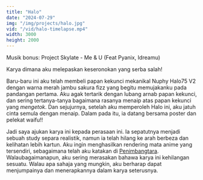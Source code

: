```yaml
---
title: "Halo"
date: "2024-07-29"
img: "/img/projects/halo.jpg"
vid: "/vid/halo-timelapse.mp4"
width: 3000
height: 2000
---
```


Musik bonus: Project Skylate - Me & U (Feat Pyanix, Idreamu)

Karya dimana aku melepaskan keseronokan yang serba salah!

Baru-baru ini aku telah membeli papan kekunci mekanikal Nuphy Halo75 V2 dengan warna merah jambu sakura fizz yang begitu memujakanku pada pandangan pertama. Aku agak tertarik dengan lubang arnab papan kekunci, dan sering tertanya-tanya bagaimana rasanya menaip atas papan kekunci yang *mengetok*. Dan sejujurnya, setelah aku memperoleh Halo ini, aku jatuh cinta semula dengan menaip. Dalam pada itu, ia datang bersama poster dan pelekat waifu!!

Jadi saya ajukan karya ini kepada perasaan ini. Ia sepatutnya menjadi sebuah study separa realistik, namun ia telah hilang ke arah berbeza dan kelihatan lebih kartun. Aku ingin menghasilkan rendering mata anime yang tersendiri, sebagaimana telah aku katakan di [Penimbangtara](/projects/arbiter). Walaubagaimanapun, aku sering merasakan bahawa karya ini kehilangan sesuatu. Walau apa sahaja yang mungkin, aku berharap dapat menjumpainya dan menerapkannya dalam karya seterusnya.
